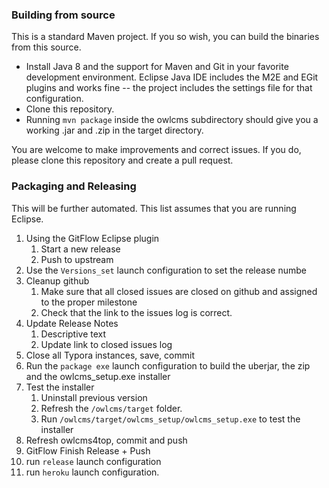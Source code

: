 ### Building from source

This is a standard Maven project.  If you so wish, you can build the binaries from this source.  

- Install Java 8 and the support for Maven and Git in your favorite development environment. Eclipse Java IDE includes the M2E and EGit plugins and works fine -- the project includes the settings file for that configuration.
- Clone this repository.
- Running ``mvn package`` inside the owlcms subdirectory should give you a working .jar and .zip in the target directory.

You are welcome to make improvements and correct issues.  If you do, please clone this repository and create a pull request.

### Packaging and Releasing

This will be further automated. This list assumes that you are running Eclipse.

1. Using the GitFlow Eclipse plugin
   1. Start a new release
   2. Push to upstream
2. Use the `Versions_set` launch configuration to set the release numbe
3. Cleanup github
   1. Make sure that all closed issues are closed on github and assigned to the proper milestone
   2. Check that the link to the issues log is correct.
4. Update Release Notes
   1. Descriptive text
   2. Update link to closed issues log
5. Close all Typora instances, save, commit
6. Run the `package exe` launch configuration to build the uberjar, the zip and the owlcms_setup.exe installer
7. Test the installer
   1. Uninstall previous version
   2. Refresh the `/owlcms/target` folder.  
   3. Run `/owlcms/target/owlcms_setup/owlcms_setup.exe` to test the installer
8. Refresh owlcms4top, commit and push
9. GitFlow Finish Release  + Push
10. run `release` launch configuration
11. run `heroku` launch configuration.